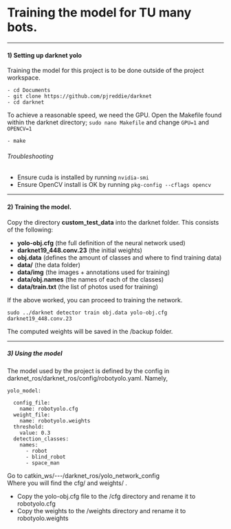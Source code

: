 # Training the model for TU many bots.
***

#### 1) Setting up darknet yolo
 Training the model for this project is to be done outside of the project workspace.

```
- cd Documents
- git clone https://github.com/pjreddie/darknet
- cd darknet
```

To achieve a reasonable speed, we need the GPU.
Open the Makefile found within the darknet directory; `sudo nano Makefile`
and change `GPU=1` and `OPENCV=1`
```
- make
```

###### Troubleshooting
- Ensure cuda is installed by running `nvidia-smi`
- Ensure OpenCV install is OK by running `pkg-config --cflags opencv`

***
#### 2) Training the model.
Copy the directory **custom_test_data** into the darknet folder.
This consists of the following:
- **yolo-obj.cfg** (the full definition of the neural network used)
- **darknet19_448.conv.23** (the initial weights)
- **obj.data** (defines the amount of classes and where to find training data)
- **data/** (the data folder)
- **data/img** (the images + annotations used for training)
- **data/obj.names** (the names of each of the classes)
- **data/train.txt** (the list of photos used for training)


If the above worked, you can proceed to training the network.

```
sudo ../darknet detector train obj.data yolo-obj.cfg darknet19_448.conv.23
```

The computed weights will be saved in the /backup folder.

---
##### 3) Using the model

The model used by the project is defined by the config in
darknet_ros/darknet_ros/config/robotyolo.yaml.
Namely,

```
yolo_model:

  config_file:
    name: robotyolo.cfg
  weight_file:
    name: robotyolo.weights
  threshold:
    value: 0.3
  detection_classes:
    names:
      - robot
      - blind_robot
      - space_man
```

Go to catkin_ws/---/darknet_ros/yolo_network_config   
Where you will find the cfg/  and weights/ .
- Copy the yolo-obj.cfg file to the /cfg directory and rename it to robotyolo.cfg
- Copy the weights to the /weights directory and rename it to robotyolo.weights

